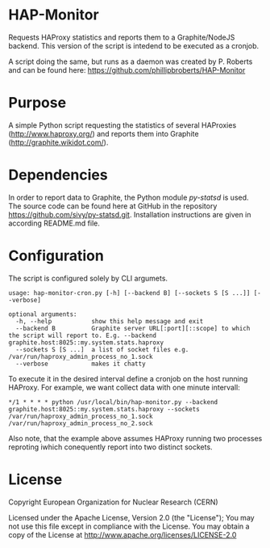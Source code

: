 HAP-Monitor
===========

Requests HAProxy statistics and reports them to a Graphite/NodeJS backend.
This version of the script is intedend to be executed as a cronjob.

A script doing the same, but runs as a daemon was created by P. Roberts and can be found here: https://github.com/phillipbroberts/HAP-Monitor

# Purpose

A simple Python script requesting the statistics of several HAProxies (http://www.haproxy.org/) and reports them into Graphite (http://graphite.wikidot.com/).

# Dependencies

In order to report data to Graphite, the Python module _py-statsd_ is used. The source code can be found here at GitHub in the repository https://github.com/sivy/py-statsd.git.
Installation instructions are given in according README.md file.

# Configuration

The script is configured solely by CLI argumets.

    usage: hap-monitor-cron.py [-h] [--backend B] [--sockets S [S ...]] [--verbose]

    optional arguments:
      -h, --help           show this help message and exit
      --backend B          Graphite server URL[:port][::scope] to which the script will report to. E.g. --backend graphite.host:8025::my.system.stats.haproxy
      --sockets S [S ...]  a list of socket files e.g. /var/run/haproxy_admin_process_no_1.sock
      --verbose            makes it chatty

To execute it in the desired interval define a cronjob on the host running HAProxy. For example, we want collect data with one minute intervall:

    */1 * * * * python /usr/local/bin/hap-monitor.py --backend graphite.host:8025::my.system.stats.haproxy --sockets /var/run/haproxy_admin_process_no_1.sock /var/run/haproxy_admin_process_no_2.sock

Also note, that the example above assumes HAProxy running two processes reproting iwhich conequently report into two distinct sockets.

# License
Copyright European Organization for Nuclear Research (CERN)

Licensed under the Apache License, Version 2.0 (the "License");
You may not use this file except in compliance with the License.
You may obtain a copy of the License at http://www.apache.org/licenses/LICENSE-2.0

